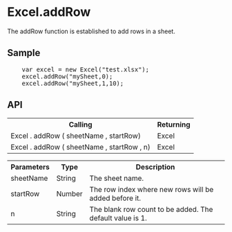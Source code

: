 <H1>Excel.addRow</H1>

The addRow function is established to add rows in a sheet.

<h2>Sample</h2>
<pre>
	var excel = new Excel("test.xlsx");
	excel.addRow("mySheet,0);
	excel.addRow("mySheet,1,10);
</pre>

<h2>API</h2>

<table>
<tr><th>Calling</th><th>Returning</th></tr>
<tr><td>Excel . addRow ( sheetName , startRow)</td><td>Excel</td></tr>
<tr><td>Excel . addRow ( sheetName , startRow , n)</td><td>Excel</td></tr>
</table>


<table>
<tr><th>Parameters</th><th>Type</th><th>Description</th></tr>
<tr><td>sheetName</td><td>String</td><td>The sheet name.</td></tr>
<tr><td>startRow</td><td>Number</td><td>The row index where new rows will be added before it.</td></tr>
<tr><td>n</td><td>String</td><td>The blank row count to be added. The default value is 1.</td></tr>
</table>